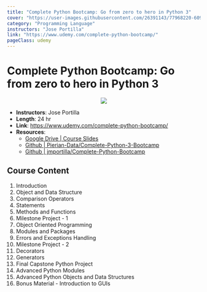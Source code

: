 ```yaml
---
title: "Complete Python Bootcamp: Go from zero to hero in Python 3"
cover: "https://user-images.githubusercontent.com/26391143/77968220-60955f00-7319-11ea-8229-071057581b1e.png"
category: "Programming Language"
instructors: "Jose Portilla"
link: "https://www.udemy.com/complete-python-bootcamp/"
pageClass: udemy
---
```


# Complete Python Bootcamp: Go from zero to hero in Python 3

<p align="center">
  <img src="https://user-images.githubusercontent.com/26391143/77968220-60955f00-7319-11ea-8229-071057581b1e.png" />
</p>

- **Instructors**: Jose Portilla
- **Length**: 24 hr
- **Link**: https://www.udemy.com/complete-python-bootcamp/
- **Resources**:
  - [Google Drive | Course Slides](https://drive.google.com/drive/folders/1cAM251bjoBCYF2bHfMM07MOGEgU2Q2VQ?usp=sharing)
  - [Github | Pierian-Data/Complete-Python-3-Bootcamp](https://github.com/Pierian-Data/Complete-Python-3-Bootcamp)
  - [Github | jmportilla/Complete-Python-Bootcamp](https://github.com/jmportilla/Complete-Python-Bootcamp)

## Course Content

1. Introduction
2. Object and Data Structure
3. Comparison Operators
4. Statements
5. Methods and Functions
6. Milestone Project - 1
7. Object Oriented Programming
8. Modules and Packages
9. Errors and Exceptions Handling
10. Milestone Project - 2
11. Decorators
12. Generators
13. Final Capstone Python Project
14. Advanced Python Modules
15. Advanced Python Objects and Data Structures
16. Bonus Material - Introduction to GUIs

